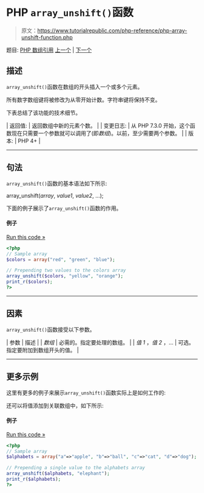 # PHP `array_unshift()`函数

> 原文：<https://www.tutorialrepublic.com/php-reference/php-array-unshift-function.php>

题目: [PHP 数组引用](php-array-functions.php) [上一个](php-array-unique-function.php) | [下一个](php-array-values-function.php)

## 描述

`array_unshift()`函数在数组的开头插入一个或多个元素。

所有数字数组键将被修改为从零开始计数。字符串键将保持不变。

下表总结了该功能的技术细节。

| 返回值: | 返回数组中新的元素个数。 |
| 变更日志: | 从 PHP 7.3.0 开始，这个函数现在只需要一个参数就可以调用了(即*数组*)。以前，至少需要两个参数。 |
| 版本: | PHP 4+ |

* * *

## 句法

`array_unshift()`函数的基本语法如下所示:

array_unshift(*array*, *value1*, *value2*, ...);

下面的例子展示了`array_unshift()`函数的作用。

#### 例子

[Run this code »](../codelab.php?topic=php&file=prepends-elements-to-the-front-of-the-array "Run this code to view the output")

```php
<?php
// Sample array
$colors = array("red", "green", "blue");

// Prepending two values to the colors array
array_unshift($colors, "yellow", "orange");
print_r($colors);
?>
```

* * *

## 因素

`array_unshift()`函数接受以下参数。

| 参数 | 描述 |
| *数组* | 必需的。指定要处理的数组。 |
| *值 1* ，*值 2* ，... | 可选。指定要附加到数组开头的值。 |

* * *

## 更多示例

这里有更多的例子来展示`array_unshift()`函数实际上是如何工作的:

还可以将值添加到关联数组中，如下所示:

#### 例子

[Run this code »](../codelab.php?topic=php&file=prepends-values-to-the-associative-arrays "Run this code to view the output")

```php
<?php
// Sample array
$alphabets = array("a"=>"apple", "b"=>"ball", "c"=>"cat", "d"=>"dog");

// Prepending a single value to the alphabets array
array_unshift($alphabets, "elephant");
print_r($alphabets);
?>
```